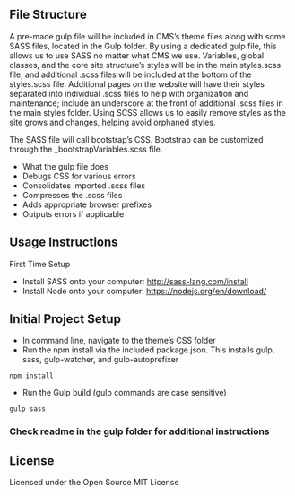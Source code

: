 ## File Structure

A pre-made gulp file will be included in CMS’s theme files along with some SASS files, located in the Gulp folder. By using a dedicated gulp file, this allows us to use SASS no matter what CMS we use. Variables, global classes, and the core site structure’s styles will be in the main styles.scss file, and additional .scss files will be included at the bottom of the styles.scss file. Additional pages on the website will have their styles separated into individual .scss files to help with organization and maintenance; include an underscore at the front of additional .scss files in the main styles folder. Using SCSS allows us to easily remove styles as the site grows and changes, helping avoid orphaned styles.


The SASS file will call bootstrap’s CSS. Bootstrap can be customized through the _bootstrapVariables.scss file.

* What the gulp file does
* Debugs CSS for various errors
* Consolidates imported .scss files
* Compresses the .scss files
* Adds appropriate browser prefixes
* Outputs errors if applicable

## Usage Instructions

First Time Setup

* Install SASS onto your computer: http://sass-lang.com/install
* Install Node onto your computer: https://nodejs.org/en/download/

## Initial Project Setup

* In command line, navigate to the theme’s CSS folder
* Run the npm install via the included package.json. This installs gulp, sass, gulp-watcher, and gulp-autoprefixer
```
npm install
```
* Run the Gulp build (gulp commands are case sensitive)
```
gulp sass
```

### Check readme in the gulp folder for additional instructions

## License

Licensed under the Open Source MIT License
